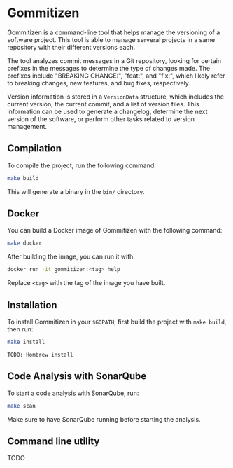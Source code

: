 # Gommitizen

Gommitizen is a command-line tool that helps manage the versioning of a software project. This tool is able to manage serveral projects in a same repository with their different versions each.

The tool analyzes commit messages in a Git repository, looking for certain prefixes in the messages to determine the type of changes made. The prefixes include "BREAKING CHANGE:", "feat:", and "fix:", which likely refer to breaking changes, new features, and bug fixes, respectively.

Version information is stored in a `VersionData` structure, which includes the current version, the current commit, and a list of version files. This information can be used to generate a changelog, determine the next version of the software, or perform other tasks related to version management.

## Compilation

To compile the project, run the following command:

```bash
make build
```

This will generate a binary in the `bin/` directory.

## Docker

You can build a Docker image of Gommitizen with the following command:

```bash
make docker
```

After building the image, you can run it with:

```bash
docker run -it gommitizen:<tag> help
```

Replace `<tag>` with the tag of the image you have built.

## Installation

To install Gommitizen in your `$GOPATH`, first build the project with `make build`, then run:

```bash
make install
```

`TODO: Hombrew install`

## Code Analysis with SonarQube

To start a code analysis with SonarQube, run:

```bash
make scan
```

Make sure to have SonarQube running before starting the analysis.

## Command line utility

TODO